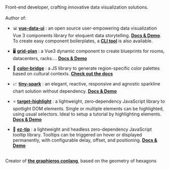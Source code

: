###
Front-end developer, crafting innovative data visualization solutions.
<br/><br/>
Author of: <br/> 
- 📊 <a href="https://www.npmjs.com/package/vue-data-ui?activeTab=readme"><b>vue-data-ui</b></a> : an open source user-empowering data visualization Vue 3 components library for eloquent data storytelling. <a href="https://vue-data-ui.graphieros.com"><b>Docs & Demo</b></a>.
To create easy component boilerplates, a <a href="https://github.com/graphieros/vue-data-ui-cli"><b>CLI tool</b></a> is also available.

- 🖥️ <a href="https://www.npmjs.com/package/grid-plan?activeTab=readme"><b>grid-plan</b></a> : a Vue3 dynamic component to create blueprints for rooms, datacenters, racks.... <a href="https://grid-plan.graphieros.com"><b>Docs & Demo</b></a>

- 🎨 <a href="https://www.npmjs.com/package/color-bridge?activeTab=readme"><b>color-bridge</b></a> : a JS library to generate region-specific color palettes based on cultural contexts. <a href="https://color-bridge.graphieros.com"><b>Check out the docs</b></a>

- 📈 <a href="https://www.npmjs.com/package/tiny-spark?activeTab=readme"><b>tiny-spark</b></a> : an elegant, reactive, responsive and agnostic sparkline chart solution without dependency. <a href="https://tiny-spark.graphieros.com"><b>Docs & Demo</b></a>

- ⭐ <a href="https://www.npmjs.com/package/target-highlight?activeTab=readme"><b>target-highlight</b></a> : a lightweight, zero‑dependency JavaScript library to spotlight DOM elements. Single or multiple elements can be highlighted, using usual selectors. Ideal to setup a tutorial by highlighting elements. <a href="https://target-highlight.graphieros.com"><b>Docs & Demo</b></a>

- 💬 <a href="https://www.npmjs.com/package/ez-tip?activeTab=readme"><b>ez-tip</b></a> : a lightweight and headless zero-dependency JavaScript tooltip library. Tooltips can be triggered on hover or displayed permanently, with configurable delay, offset, and positioning. <a href="https://ez-tip.graphieros.com"><b>Docs & Demo</b></a>

<br/>
Creator of <a href="https://en.graphieros.com"><b>the graphieros conlang</b></a>, based on the geometry of hexagons
